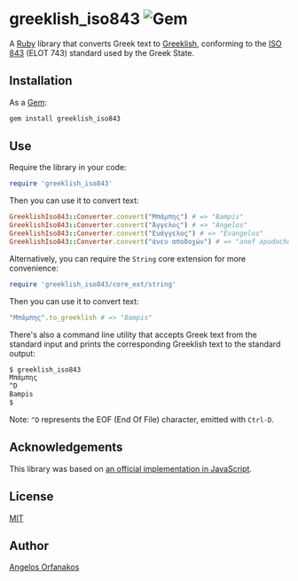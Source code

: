 # greeklish_iso843 ![Gem](https://img.shields.io/gem/v/greeklish_iso843)

A [Ruby][] library that converts Greek text to [Greeklish][], conforming to the
[ISO 843][] (ELOT 743) standard used by the Greek State.

[Ruby]: https://www.ruby-lang.org/en/
[Greeklish]: https://en.wikipedia.org/wiki/Greeklish
[ISO 843]: https://www.iso.org/standard/5215.html

## Installation

As a [Gem][]:

```sh
gem install greeklish_iso843
```

[Gem]: https://rubygems.org/gems/greeklish_iso843/

## Use

Require the library in your code:

```ruby
require 'greeklish_iso843'
```

Then you can use it to convert text:

```ruby
GreeklishIso843::Converter.convert("Μπάμπης") # => "Bampis"
GreeklishIso843::Converter.convert("Άγγελος") # => "Angelos"
GreeklishIso843::Converter.convert("Ευάγγελος") # => "Evangelos"
GreeklishIso843::Converter.convert("άνευ αποδοχών") # => "anef apodochon"
```

Alternatively, you can require the `String` core extension for more convenience:

```ruby
require 'greeklish_iso843/core_ext/string'
```

Then you can use it to convert text:

```ruby
"Μπάμπης".to_greeklish # => "Bampis"
```

There's also a command line utility that accepts Greek text from the standard
input and prints the corresponding Greeklish text to the standard output:

```sh
$ greeklish_iso843
Μπάμπης
^D
Bampis
$
```

Note: `^D` represents the EOF (End Of File) character, emitted with `Ctrl-D`.

## Acknowledgements

This library was based on [an official implementation in JavaScript][js].

[js]: http://www.passport.gov.gr/passports/GrElotConverter/GrElotConverter.html

## License

[MIT](https://github.com/agorf/greeklish_iso843/blob/master/LICENSE.txt)

## Author

[Angelos Orfanakos](https://angelos.dev/)
